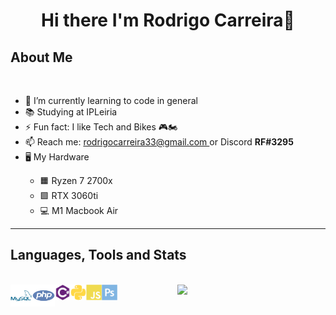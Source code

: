 <h1 align="center"> Hi there I'm Rodrigo Carreira👋</h1>


<h2> About Me </h2>
<br>
<ul>
  <li> 🌱 I’m currently learning to code in general </li>
  <li> 📚 Studying at IPLeiria </li>
  <li> ⚡ Fun fact: I like Tech and Bikes 🎮🏍️ </li>
  <li> 📫 Reach me: <a href="https://mail.google.com/">rodrigocarreira33@gmail.com </a> or Discord <b>RF#3295 </b></li>
  <li> 🖥️ My Hardware</li>
  <ul>
     <li> 🟧 Ryzen 7 2700x</li>
     <li> 🟩 RTX 3060ti </li>
     <li> 💻 M1 Macbook Air</li>
  </ul>
</ul>

---
<h2> Languages, Tools and Stats </h2>
<br>
<img align="left" width="7%" src="https://raw.githubusercontent.com/devicons/devicon/master/icons/mysql/mysql-plain-wordmark.svg">
<img align="left" width="7%" src="https://raw.githubusercontent.com/devicons/devicon/master/icons/php/php-plain.svg">
<img align="left" width="5%" src="https://raw.githubusercontent.com/devicons/devicon/master/icons/csharp/csharp-plain.svg">
<img align="left" width="5%" src="https://raw.githubusercontent.com/devicons/devicon/master/icons/python/python-plain.svg">
<img align="left" width="5%" src="https://raw.githubusercontent.com/devicons/devicon/master/icons/javascript/javascript-plain.svg">
<img align="left" width="5%" src="https://raw.githubusercontent.com/devicons/devicon/master/icons/photoshop/photoshop-plain.svg">


<img align="right" width="47%" src="https://github-readme-stats.vercel.app/api?username=rfcarreira33&show_icons=true&theme=dark">

